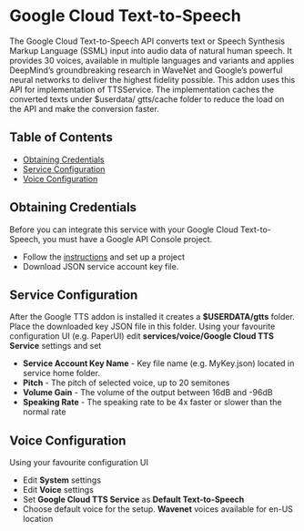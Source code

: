# Google Cloud Text-to-Speech

The Google Cloud Text-to-Speech API converts text or Speech Synthesis Markup Language (SSML) input into audio data 
of natural human speech. It provides 30 voices, available in multiple languages and variants and applies DeepMind’s 
groundbreaking research in WaveNet and Google’s powerful neural networks to deliver the highest fidelity possible. 
This addon uses this API for implementation of TTSService. The implementation caches the converted texts under $userdata/
gtts/cache folder to reduce the load on the API and make the conversion faster. 

## Table of Contents

<!-- MarkdownTOC -->

- [Obtaining Credentials](#obtaining-credentials)
- [Service Configuration](#service-configuration)
- [Voice Configuration](#voice-configuration)

<!-- /MarkdownTOC -->

## Obtaining Credentials

Before you can integrate this service with your Google Cloud Text-to-Speech, you must have a Google API Console project.

* Follow the [instructions](https://cloud.google.com/text-to-speech/docs/quickstart-protocol) and set up a project 
* Download JSON service account key file.

## Service Configuration

After the Google TTS addon is installed it creates a **$USERDATA/gtts** folder. Place the downloaded key JSON file in this 
folder. Using your favourite configuration UI (e.g. PaperUI) edit **services/voice/Google Cloud TTS Service** settings and set 

* **Service Account Key Name** - Key file name (e.g. MyKey.json) located in service home folder.
* **Pitch** - The pitch of selected voice, up to 20 semitones
* **Volume Gain** - The volume of the output between 16dB and -96dB
* **Speaking Rate** - The speaking rate to be 4x faster or slower than the normal rate 

## Voice Configuration

Using your favourite configuration UI

* Edit **System** settings
* Edit **Voice** settings
* Set **Google Cloud TTS Service** as **Default Text-to-Speech**
* Choose default voice for the setup. **Wavenet** voices available for en-US location
